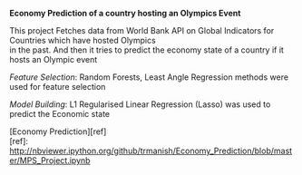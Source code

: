 
**Economy Prediction of a country hosting an Olympics Event**  

This project Fetches data from World Bank API on Global Indicators for Countries which have hosted Olympics  
in the past. And then it tries to predict the economy state of a country if it hosts an Olympic event  

*Feature Selection*: Random Forests, Least Angle Regression methods were used for feature selection  

*Model Building*:  L1 Regularised Linear Regression (Lasso) was used to predict the Economic state  

[Economy Prediction][ref]  
[ref]: http://nbviewer.ipython.org/github/trmanish/Economy_Prediction/blob/master/MPS_Project.ipynb
